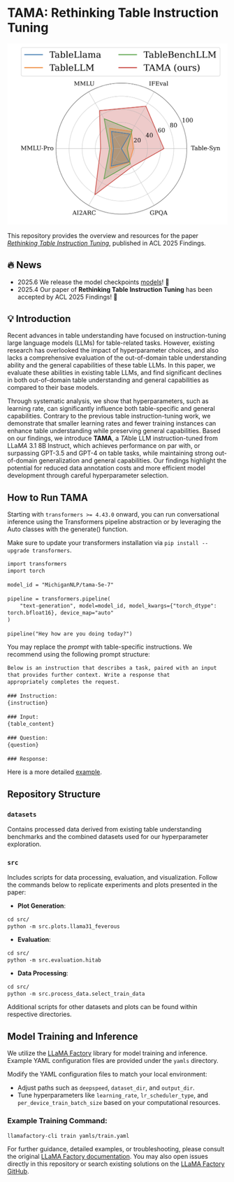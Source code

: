 # TAMA: Rethinking Table Instruction Tuning
![Overview](assets/spider_performance.png)

This repository provides the overview and resources for the paper [*Rethinking Table Instruction Tuning*](www.google.com), published in ACL 2025 Findings.


## 🔥 News
 - 2025.6 We release the model checkpoints [models](https://huggingface.co/collections/MichiganNLP/tama-models-684eeb3e7f262362856eccd1)! 🤗
 - 2025.4 Our paper of **Rethinking Table Instruction Tuning** has been accepted by ACL 2025 Findings! 🎉

## 💡 Introduction
Recent advances in table understanding have focused on instruction-tuning large language models (LLMs) for table-related tasks. 
However, existing research has overlooked the impact of hyperparameter choices, and also lacks a comprehensive evaluation of the out-of-domain table understanding ability and the general capabilities of these table LLMs. 
In this paper, we evaluate these abilities in existing table LLMs, and find significant declines in both out-of-domain table understanding and general capabilities as compared to their base models. 

Through systematic analysis, we show that hyperparameters, such as learning rate, can significantly influence both table-specific and general capabilities.
Contrary to the previous table instruction-tuning work, we demonstrate that smaller learning rates and fewer training instances can enhance table understanding while preserving general capabilities.
Based on our findings, we introduce **TAMA**, a *TA*ble LLM instruction-tuned from LLa*MA* 3.1 8B Instruct, which achieves performance on par with, or surpassing GPT-3.5 and GPT-4 on table tasks, while maintaining strong out-of-domain generalization and general capabilities. 
Our findings highlight the potential for reduced data annotation costs and more efficient model development through careful hyperparameter selection.


## How to Run TAMA

Starting with `transformers >= 4.43.0` onward, you can run conversational inference using the Transformers pipeline abstraction or by leveraging the Auto classes with the generate() function.

Make sure to update your transformers installation via `pip install --upgrade transformers`.

```
import transformers
import torch

model_id = "MichiganNLP/tama-5e-7"

pipeline = transformers.pipeline(
    "text-generation", model=model_id, model_kwargs={"torch_dtype": torch.bfloat16}, device_map="auto"
)

pipeline("Hey how are you doing today?")
```

You may replace the *prompt* with table-specific instructions. We recommend using the following prompt structure:

```
Below is an instruction that describes a task, paired with an input that provides further context. Write a response that
appropriately completes the request.

### Instruction:
{instruction}

### Input:
{table_content}

### Question:
{question}

### Response:
```

Here is a more detailed [example](examples/inference.py).

## Repository Structure

### `datasets`
Contains processed data derived from existing table understanding benchmarks and the combined datasets used for our hyperparameter exploration.

### `src`
Includes scripts for data processing, evaluation, and visualization. Follow the commands below to replicate experiments and plots presented in the paper:

- **Plot Generation**:
```
cd src/
python -m src.plots.llama31_feverous
```

- **Evaluation**:
```
cd src/
python -m src.evaluation.hitab
```

- **Data Processing**:
```
cd src/
python -m src.process_data.select_train_data
```

Additional scripts for other datasets and plots can be found within respective directories.


## Model Training and Inference

We utilize the [LLaMA Factory](https://github.com/hiyouga/LLaMA-Factory) library for model training and inference. Example YAML configuration files are provided under the `yamls` directory.

Modify the YAML configuration files to match your local environment:
- Adjust paths such as `deepspeed`, `dataset_dir`, and `output_dir`.
- Tune hyperparameters like `learning_rate`, `lr_scheduler_type`, and `per_device_train_batch_size` based on your computational resources.


### Example Training Command:
```
llamafactory-cli train yamls/train.yaml
```


For further guidance, detailed examples, or troubleshooting, please consult the original [LLaMA Factory documentation](https://github.com/hiyouga/LLaMA-Factory). You may also open issues directly in this repository or search existing solutions on the [LLaMA Factory GitHub](https://github.com/hiyouga/LLaMA-Factory/issues).
